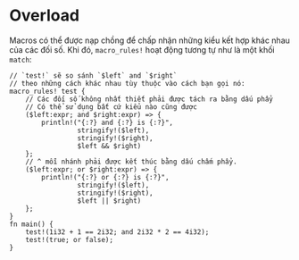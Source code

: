 # Overload
Macros có thể được nạp chồng để chấp nhận những kiểu kết hợp khác nhau của các đối số.
Khi đó, `macro_rules!` hoạt động tương tự như là một khối `match`:

```rust,editable
// `test!` sẽ so sánh `$left` and `$right`
// theo những cách khác nhau tùy thuộc vào cách bạn gọi nó:
macro_rules! test {
    // Các đối số không nhất thiết phải được tách ra bằng dấu phẩy
    // Có thể sử dụng bất cứ kiểu nào cũng được
    ($left:expr; and $right:expr) => {
        println!("{:?} and {:?} is {:?}",
                 stringify!($left),
                 stringify!($right),
                 $left && $right)
    };
    // ^ mỗi nhánh phải được kết thúc bằng dấu chấm phẩy.
    ($left:expr; or $right:expr) => {
        println!("{:?} or {:?} is {:?}",
                 stringify!($left),
                 stringify!($right),
                 $left || $right)
    };
}
fn main() {
    test!(1i32 + 1 == 2i32; and 2i32 * 2 == 4i32);
    test!(true; or false);
}
```